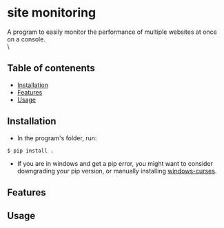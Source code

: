 # site monitoring

A program to easily monitor the performance of multiple websites at once on a console.\
\
## Table of contenents
 - [Installation](#installation)
 - [Features](#features)
 - [Usage](#usage)
 
 ## Installation
 - In the program's folder, run:
 ```shell
$ pip install .
```
- If you are in windows and get a pip error, you might want to consider downgrading your pip version, or manually installing [windows-curses](https://pypi.org/project/windows-curses/).

## Features

## Usage
